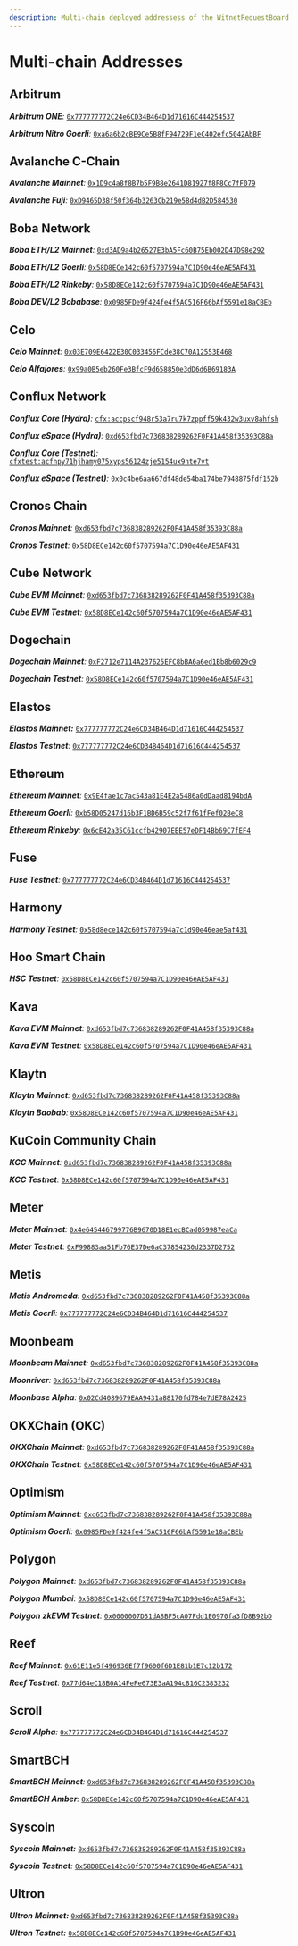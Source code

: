 ```yaml
---
description: Multi-chain deployed addressess of the WitnetRequestBoard entry-point.
---
```


# Multi-chain Addresses

## Arbitrum

_**Arbitrum ONE**:_ [`0x777777772C24e6CD34B464D1d71616C444254537`](https://arbiscan.io/address/0x777777772C24e6CD34B464D1d71616C444254537)

_**Arbitrum Nitro Goerli**:_ [`0xa6a6b2cBE9Ce5B8fF94729F1eC402efc5042AbBF`](https://goerli.arbiscan.io/address/0xa6a6b2cBE9Ce5B8fF94729F1eC402efc5042AbBF)

## Avalanche C-Chain

_**Avalanche Mainnet**:_ [`0x1D9c4a8f8B7b5F9B8e2641D81927f8F8Cc7fF079`](https://snowtrace.io/address/0x1D9c4a8f8B7b5F9B8e2641D81927f8F8Cc7fF079#readProxyContract)

_**Avalanche Fuji**:_ [`0xD9465D38f50f364b3263Cb219e58d4dB2D584530`](https://testnet.snowtrace.io/address/0xD9465D38f50f364b3263Cb219e58d4dB2D584530#readProxyContract)

## Boba Network

_**Boba ETH/L2 Mainnet**:_ [`0xd3AD9a4b26527E3bA5Fc60B75Eb002D47D98e292`](https://blockexplorer.boba.network/address/0xd3AD9a4b26527E3bA5Fc60B75Eb002D47D98e292)

_**Boba ETH/L2 Goerli**:_ [`0x58D8ECe142c60f5707594a7C1D90e46eAE5AF431`](https://testnet.bobascan.com/address/0x58D8ECe142c60f5707594a7C1D90e46eAE5AF431)

_**Boba ETH/L2 Rinkeby**:_ [`0x58D8ECe142c60f5707594a7C1D90e46eAE5AF431`](https://blockexplorer.rinkeby.boba.network/address/0x58D8ECe142c60f5707594a7C1D90e46eAE5AF431)

_**Boba DEV/L2 Bobabase**:_ [`0x0985FDe9f424fe4f5AC516F66bAf5591e18aCBEb`](https://blockexplorer.bobabase.boba.network/address/0x0985FDe9f424fe4f5AC516F66bAf5591e18aCBEb)

## Celo

_**Celo Mainnet**:_ [`0x03E709E6422E30C033456FCde38C70A12553E468`](https://explorer.celo.org/address/0x03E709E6422E30C033456FCde38C70A12553E468)

_**Celo Alfajores**:_ [`0x99a0B5eb260Fe3BfcF9d658850e3dD6d6B69183A`](https://alfajores-blockscout.celo-testnet.org/address/0x99a0B5eb260Fe3BfcF9d658850e3dD6d6B69183A)

## Conflux Network

_**Conflux Core (Hydra)**:_ [`cfx:accpscf948r53a7ru7k7zppff59k432w3uxv8ahfsh`](https://confluxscan.io/address/cfx:accpscf948r53a7ru7k7zppff59k432w3uxv8ahfsh)

_**Conflux eSpace (Hydra)**:_ [`0xd653fbd7c736838289262F0F41A458f35393C88a`](https://evm.confluxscan.net/address/0xd653fbd7c736838289262F0F41A458f35393C88a)

_**Conflux Core (Testnet)**:_ [`cfxtest:acfnpy71hjhamy075xyps56124zje5154ux9nte7vt`](https://testnet.confluxscan.io/address/cfxtest:acfnpy71hjhamy075xyps56124zje5154ux9nte7vt)

_**Conflux eSpace (Testnet)**:_ [`0x0c4be6aa667df48de54ba174be7948875fdf152b`](https://evmtestnet.confluxscan.net/address/0x0c4be6aa667df48de54ba174be7948875fdf152b)

## Cronos Chain

_**Cronos Mainnet**:_ [`0xd653fbd7c736838289262F0F41A458f35393C88a`](https://cronoscan.com/address/0xd653fbd7c736838289262F0F41A458f35393C88a)

_**Cronos Testnet**:_ [`0x58D8ECe142c60f5707594a7C1D90e46eAE5AF431`](https://cronos.org/explorer/testnet3/address/0x58D8ECe142c60f5707594a7C1D90e46eAE5AF431)

## Cube Network

_**Cube EVM Mainnet**:_ [`0xd653fbd7c736838289262F0F41A458f35393C88a`](https://cubescan.network/address/0xd653fbd7c736838289262F0F41A458f35393C88a)

_**Cube EVM Testnet**:_ [`0x58D8ECe142c60f5707594a7C1D90e46eAE5AF431`](https://testnet.cubescan.network/address/0x58D8ECe142c60f5707594a7C1D90e46eAE5AF431)

## Dogechain

_**Dogechain Mainnet**:_ [`0xF2712e7114A237625EFC8bBA6a6ed1Bb8b6029c9`](https://explorer.dogechain.dog/address/0xF2712e7114A237625EFC8bBA6a6ed1Bb8b6029c9)

_**Dogechain Testnet**:_ [`0x58D8ECe142c60f5707594a7C1D90e46eAE5AF431`](https://explorer-testnet.dogechain.dog/address/0x58D8ECe142c60f5707594a7C1D90e46eAE5AF431)

## Elastos

_**Elastos Mainnet:**_ [`0x777777772C24e6CD34B464D1d71616C444254537`](https://esc.elastos.io/address/0x777777772C24e6CD34B464D1d71616C444254537)

_**Elastos Testnet**:_ [`0x777777772C24e6CD34B464D1d71616C444254537`](https://esc-testnet.elastos.io/address/0x777777772C24e6CD34B464D1d71616C444254537)

## Ethereum

_**Ethereum Mainnet**:_ [`0x9E4fae1c7ac543a81E4E2a5486a0dDaad8194bdA`](https://etherscan.io/address/0x9E4fae1c7ac543a81E4E2a5486a0dDaad8194bdA)

_**Ethereum Goerli**:_ [`0xb58D05247d16b3F1BD6B59c52f7f61fFef02BeC8`](https://goerli.etherscan.io/address/0xb58D05247d16b3F1BD6B59c52f7f61fFef02BeC8)

_**Ethereum Rinkeby**:_ [`0x6cE42a35C61ccfb42907EEE57eDF14Bb69C7fEF4`](https://rinkeby.etherscan.io/address/0x6cE42a35C61ccfb42907EEE57eDF14Bb69C7fEF4)

## Fuse

_**Fuse Testnet**:_ [`0x777777772C24e6CD34B464D1d71616C444254537`](https://explorer.fusespark.io/address/0x777777772C24e6CD34B464D1d71616C444254537)

## Harmony

_**Harmony Testnet**:_ [`0x58d8ece142c60f5707594a7c1d90e46eae5af431`](https://explorer.pops.one/address/0x58d8ece142c60f5707594a7c1d90e46eae5af431)

## Hoo Smart Chain

_**HSC Testnet**:_ [`0x58D8ECe142c60f5707594a7C1D90e46eAE5AF431`](https://testnet.hooscan.com/address/0x58D8ECe142c60f5707594a7C1D90e46eAE5AF431)

## Kava

_**Kava EVM Mainnet**:_ [`0xd653fbd7c736838289262F0F41A458f35393C88a`](https://explorer.kava.io/address/0xd653fbd7c736838289262F0F41A458f35393C88a)

_**Kava EVM Testnet**:_ [`0x58D8ECe142c60f5707594a7C1D90e46eAE5AF431`](https://explorer.testnet.kava.io/address/0x58D8ECe142c60f5707594a7C1D90e46eAE5AF431)

## Klaytn

_**Klaytn Mainnet**:_ [`0xd653fbd7c736838289262F0F41A458f35393C88a`](https://scope.klaytn.com/account/0xd653fbd7c736838289262F0F41A458f35393C88a)

_**Klaytn Baobab**:_ [`0x58D8ECe142c60f5707594a7C1D90e46eAE5AF431`](https://baobab.scope.klaytn.com/account/0x58D8ECe142c60f5707594a7C1D90e46eAE5AF431)

## KuCoin Community Chain

_**KCC Mainnet**:_ [`0xd653fbd7c736838289262F0F41A458f35393C88a`](https://scan.kcc.io/address/0xd653fbd7c736838289262F0F41A458f35393C88a)

_**KCC Testnet**:_ [`0x58D8ECe142c60f5707594a7C1D90e46eAE5AF431`](https://scan-testnet.kcc.network/address/0x58D8ECe142c60f5707594a7C1D90e46eAE5AF431)

## Meter

_**Meter Mainnet**:_ [`0x4e645446799776B9670D18E1ecBCad059987eaCa`](https://scan.meter.io/address/0x4e645446799776B9670D18E1ecBCad059987eaCa)

_**Meter Testnet**:_ [`0xF99883aa51Fb76E37De6aC37854230d2337D2752`](https://scan-warringstakes.meter.io/address/0xF99883aa51Fb76E37De6aC37854230d2337D2752)

## Metis

_**Metis Andromeda**:_ [`0xd653fbd7c736838289262F0F41A458f35393C88a`](https://andromeda-explorer.metis.io/address/0xd653fbd7c736838289262F0F41A458f35393C88a)

_**Metis Goerli**:_ [`0x777777772C24e6CD34B464D1d71616C444254537`](https://goerli.explorer.metisdevops.link/address/0x777777772C24e6CD34B464D1d71616C444254537)

## Moonbeam

_**Moonbeam Mainnet**:_ [`0xd653fbd7c736838289262F0F41A458f35393C88a`](https://blockscout.moonbeam.network/address/0xd653fbd7c736838289262F0F41A458f35393C88a)

_**Moonriver**:_ [`0xd653fbd7c736838289262F0F41A458f35393C88a`](https://moonriver.moonscan.io/address/0xd653fbd7c736838289262F0F41A458f35393C88a)

_**Moonbase Alpha**:_ [`0x02Cd4089679EAA9431a88170fd784e7dE78A2425`](https://moonbase.moonscan.io/address/0x02Cd4089679EAA9431a88170fd784e7dE78A2425)

## OKXChain (OKC)

_**OKXChain Mainnet**:_ [`0xd653fbd7c736838289262F0F41A458f35393C88a`](https://www.oklink.com/en/okc/address/0xd653fbd7c736838289262F0F41A458f35393C88a)

_**OKXChain Testnet**:_ [`0x58D8ECe142c60f5707594a7C1D90e46eAE5AF431`](https://www.oklink.com/en/okc-test/address/0x58d8ece142c60f5707594a7c1d90e46eae5af431)

## Optimism

_**Optimism Mainnet**:_ [`0xd653fbd7c736838289262F0F41A458f35393C88a`](https://optimistic.etherscan.io/address/0xd653fbd7c736838289262F0F41A458f35393C88a)

_**Optimism Goerli**:_ [`0x0985FDe9f424fe4f5AC516F66bAf5591e18aCBEb`](https://blockscout.com/optimism/goerli/address/0x0985FDe9f424fe4f5AC516F66bAf5591e18aCBEb)

## Polygon

_**Polygon Mainnet**:_ [`0xd653fbd7c736838289262F0F41A458f35393C88a`](https://polygonscan.com/address/0xd653fbd7c736838289262F0F41A458f35393C88a)

_**Polygon Mumbai**:_ [`0x58D8ECe142c60f5707594a7C1D90e46eAE5AF431`](https://mumbai.polygonscan.com/address/0x58D8ECe142c60f5707594a7C1D90e46eAE5AF431)

_**Polygon zkEVM Testnet**:_ [`0x0000007D51dA8BF5cA07Fdd1E0970fa3fD8B92bD`](https://testnet-zkevm.polygonscan.com/address/0x0000007D51dA8BF5cA07Fdd1E0970fa3fD8B92bD)

## Reef

_**Reef Mainnet**:_ [`0x61E11e5f496936Ef7f9600f6D1E81b1E7c12b172`](https://reefscan.com/contract/0x61E11e5f496936Ef7f9600f6D1E81b1E7c12b172)

_**Reef Testnet**:_ [`0x77d64eC18B0A14FeFe673E3aA194c816C2383232`](https://testnet.reefscan.com/contract/0x77d64eC18B0A14FeFe673E3aA194c816C2383232)

## Scroll

_**Scroll Alpha**:_ [`0x777777772C24e6CD34B464D1d71616C444254537`](https://blockscout.scroll.io/address/0x777777772C24e6CD34B464D1d71616C444254537)

## SmartBCH

_**SmartBCH Mainnet**:_ [`0xd653fbd7c736838289262F0F41A458f35393C88a`](https://www.smartscan.cash/address/0xd653fbd7c736838289262F0F41A458f35393C88a)

_**SmartBCH Amber**:_ [`0x58D8ECe142c60f5707594a7C1D90e46eAE5AF431`](https://www.smartscan.cash/address/0x58D8ECe142c60f5707594a7C1D90e46eAE5AF431)

## Syscoin

_**Syscoin Mainnet:**_ [`0xd653fbd7c736838289262F0F41A458f35393C88a`](https://explorer.syscoin.org/address/0xd653fbd7c736838289262F0F41A458f35393C88a)

_**Syscoin Testnet**:_ [`0x58D8ECe142c60f5707594a7C1D90e46eAE5AF431`](https://tanenbaum.io/address/0x58D8ECe142c60f5707594a7C1D90e46eAE5AF431)

## Ultron

_**Ultron Mainnet:**_ [`0xd653fbd7c736838289262F0F41A458f35393C88a`](https://ulxscan.com/address/0xd653fbd7c736838289262F0F41A458f35393C88a)

_**Ultron Testnet:**_ [`0x58D8ECe142c60f5707594a7C1D90e46eAE5AF431`](https://explorer.ultron-dev.io/address/0x58D8ECe142c60f5707594a7C1D90e46eAE5AF431)
